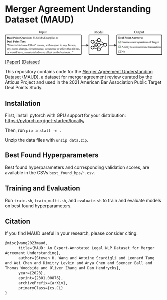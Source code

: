 # Merger Agreement Understanding Dataset (MAUD)

<img align="center" src="main_figure.png" width="1000">

[[Paper]](https://arxiv.org/abs/2301.00876)
[[Dataset]](https://drive.google.com/drive/folders/1RujOK2FZKdFSCJ15tqdyd42g8WLsYagj)

This repository contains code for the [Merger Agreement Understanding Dataset (MAUD)](https://www.atticusprojectai.org/maud), a dataset for merger agreement review curated by the Atticus Project and used in the 2021 American Bar Association Public Target Deal Points Study.


## Installation
First, install pytorch with GPU support for your distribution: https://pytorch.org/get-started/locally/

Then, run `pip install -e .`

Unzip the data files with `unzip data.zip`.

## Best Found Hyperparameters
Best found hyperparameters and corresponding validation scores, are available in the CSVs `best_found_hps/*.csv`.

## Training and Evaluation
Run `train.sh`, `train_multi.sh`, and `evaluate.sh` to train and evaluate models on best found hyperparameters.


## Citation
If you find MAUD useful in your research, please consider citing:
```
@misc{wang2023maud,
      title={MAUD: An Expert-Annotated Legal NLP Dataset for Merger Agreement Understanding}, 
      author={Steven H. Wang and Antoine Scardigli and Leonard Tang and Wei Chen and Dimitry Levkin and Anya Chen and Spencer Ball and Thomas Woodside and Oliver Zhang and Dan Hendrycks},
      year={2023},
      eprint={2301.00876},
      archivePrefix={arXiv},
      primaryClass={cs.CL}
}
```
